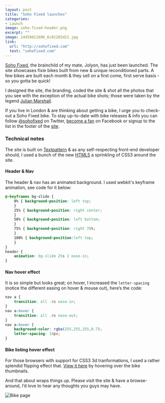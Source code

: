 ```yaml
---
layout: post
title: "Soho Fixed launches"
categories:
- Launch
image: soho-fixed-header.png
excerpt: ""
image: 14458611696_6c01265d21.jpg
link:
  url: "http://sohofixed.com"
  text: "sohofixed.com"
---
```

[Soho Fixed](http://sohofixed.com), the brainchild of my mate, Jolyon, has just been launched. The site showcases fixie bikes built from new & unique reconditioned parts. A few bikes are built each month & they sell on a first come, first serve basis - so you gotta be quick!

I designed the site, the branding, coded the site & shot all the photos that you see with the exception of the actual bike shots; those were taken by the legend [Julian Marshall](http://julianmarshall.com).

If you live in London & are thinking about getting a bike, I urge you to check-out a Soho Fixed bike. To stay up-to-date with bike releases & info you can follow [@sohofixed](http://twitter.com/sohofixed) on Twitter, [become a fan](http://www.facebook.com/pages/Soho-Fixed/162808170418069) on Facebook or signup to the list in the footer of the [site](http://sohofixed.com/).

### Technical notes
The site is built on [Textpattern](http://textpattern.com) & as any self-respecting front-end developer should, I used a bunch of the new [HTML5](http://blog.whatwg.org/html-is-the-new-html5) a sprinkling of CSS3 around the site.

#### Header & Nav
The header & nav has an animated background. I used webkit's keyframe animation, see code for it below:

```css
@-keyframes bg-slide {
	0% { background-position: left top;
	}
	25% { background-position: right center;
	}
	50% { background-position: left bottom;
	}
	75% { background-position: right 70%;
	}
	100% { background-position:left top;
	}
}
header {
	animation: bg-slide 25s 2 ease-in;
}
```

#### Nav hover effect
It is so simple but looks great; on hover, I increased the
`letter-spacing` (notice the different easing on hover & mouse out),
here’s the code:

```css
nav a {
	transition: all .4s ease-in;
}
nav a:hover {
	transition: all .4s ease-out;
}
nav a:hover {
	background-color: rgba(255,255,255,0.7);
	letter-spacing: 10px;
}
```


#### Bike listing hover effect
For those browsers with support for CSS3 3d tranformations, I used a rather splendid flipping effect that. [View it here](http://sohofixed.com/bikes/) by hovering over the bike thumbnails.

And that about wraps things up. Please visit the site & have a browse-around, I’d love to hear any thoughts you guys may have.

![Bike page](/img/posts/dist/230.png)
